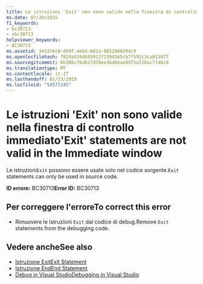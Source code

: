 ```yaml
---
title: Le istruzioni 'Exit' non sono valide nella finestra di controllo immediato
ms.date: 07/20/2015
f1_keywords:
- bc30713
- vbc30713
helpviewer_keywords:
- BC30713
ms.assetid: 343376c8-d89f-4ebd-b82a-9652966294c9
ms.openlocfilehash: f824a559d693912f2394165cb7f592c3ca013977
ms.sourcegitcommit: 6b308cf6d627d78ee36dbbae8972a310ac7fd6c8
ms.translationtype: MT
ms.contentlocale: it-IT
ms.lasthandoff: 01/23/2019
ms.locfileid: "54577245"
---
```

# <a name="exit-statements-are-not-valid-in-the-immediate-window"></a><span data-ttu-id="8c810-102">Le istruzioni 'Exit' non sono valide nella finestra di controllo immediato</span><span class="sxs-lookup"><span data-stu-id="8c810-102">'Exit' statements are not valid in the Immediate window</span></span>
<span data-ttu-id="8c810-103">Le istruzioni`Exit` possono essere usate solo nel codice sorgente.</span><span class="sxs-lookup"><span data-stu-id="8c810-103">`Exit` statements can only be used in source code.</span></span>  
  
 <span data-ttu-id="8c810-104">**ID errore:** BC30713</span><span class="sxs-lookup"><span data-stu-id="8c810-104">**Error ID:** BC30713</span></span>  
  
## <a name="to-correct-this-error"></a><span data-ttu-id="8c810-105">Per correggere l'errore</span><span class="sxs-lookup"><span data-stu-id="8c810-105">To correct this error</span></span>  
  
-   <span data-ttu-id="8c810-106">Rimuovere le istruzioni `Exit` dal codice di debug.</span><span class="sxs-lookup"><span data-stu-id="8c810-106">Remove `Exit` statements from the debugging code.</span></span>  
  
## <a name="see-also"></a><span data-ttu-id="8c810-107">Vedere anche</span><span class="sxs-lookup"><span data-stu-id="8c810-107">See also</span></span>
- [<span data-ttu-id="8c810-108">Istruzione Exit</span><span class="sxs-lookup"><span data-stu-id="8c810-108">Exit Statement</span></span>](../../visual-basic/language-reference/statements/exit-statement.md)
- [<span data-ttu-id="8c810-109">Istruzione End</span><span class="sxs-lookup"><span data-stu-id="8c810-109">End Statement</span></span>](../../visual-basic/language-reference/statements/end-statement.md)
- [<span data-ttu-id="8c810-110">Debug in Visual Studio</span><span class="sxs-lookup"><span data-stu-id="8c810-110">Debugging in Visual Studio</span></span>](/visualstudio/debugger/debugging-in-visual-studio)
